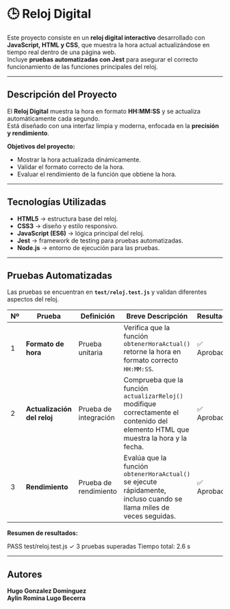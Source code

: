 # 🕒 Reloj Digital

Este proyecto consiste en un **reloj digital interactivo** desarrollado con **JavaScript, HTML y CSS**, que muestra la hora actual actualizándose en tiempo real dentro de una página web.  
Incluye **pruebas automatizadas con Jest** para asegurar el correcto funcionamiento de las funciones principales del reloj.

---

## Descripción del Proyecto

El **Reloj Digital** muestra la hora en formato **HH:MM:SS** y se actualiza automáticamente cada segundo.  
Está diseñado con una interfaz limpia y moderna, enfocada en la **precisión y rendimiento**.

**Objetivos del proyecto:**
- Mostrar la hora actualizada dinámicamente.
- Validar el formato correcto de la hora.
- Evaluar el rendimiento de la función que obtiene la hora.

---

## Tecnologías Utilizadas

- **HTML5** → estructura base del reloj.  
- **CSS3** → diseño y estilo responsivo.  
- **JavaScript (ES6)** → lógica principal del reloj.  
- **Jest** → framework de testing para pruebas automatizadas.  
- **Node.js** → entorno de ejecución para las pruebas.

---

## Pruebas Automatizadas

Las pruebas se encuentran en **`test/reloj.test.js`** y validan diferentes aspectos del reloj.

| Nº | Prueba | Definición | Breve Descripción | Resultado |
|----|--------|------------|-----------------|------------|
| 1 | **Formato de hora** | Prueba unitaria | Verifica que la función `obtenerHoraActual()` retorne la hora en formato correcto `HH:MM:SS`. | ✅ Aprobada |
| 2 | **Actualización del reloj** | Prueba de integración | Comprueba que la función `actualizarReloj()` modifique correctamente el contenido del elemento HTML que muestra la hora y la fecha. | ✅ Aprobada |
| 3 | **Rendimiento** | Prueba de rendimiento | Evalúa que la función `obtenerHoraActual()` se ejecute rápidamente, incluso cuando se llama miles de veces seguidas. | ✅ Aprobada |

**Resumen de resultados:**

PASS test/reloj.test.js
✓ 3 pruebas superadas
Tiempo total: 2.6 s


---

## Autores

**Hugo Gonzalez Dominguez**  
**Aylin Romina Lugo Becerra**
